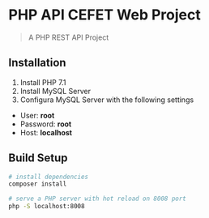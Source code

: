 # PHP API CEFET Web Project

> A PHP REST API Project

## Installation
1. Install PHP 7.1
2. Install MySQL Server
3. Configura MySQL Server with the following settings
  * User: **root**
  * Password: **root**
  * Host: **localhost**

## Build Setup

``` bash
# install dependencies
composer install

# serve a PHP server with hot reload on 8008 port
php -S localhost:8008
```
